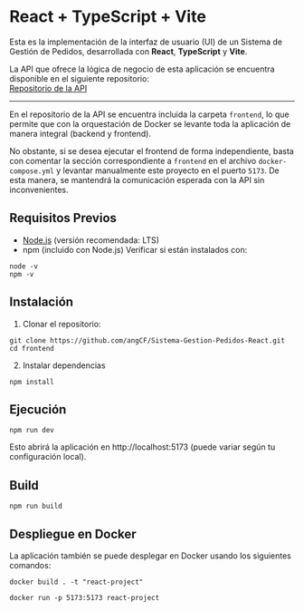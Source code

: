 # React + TypeScript + Vite

Esta es la implementación de la interfaz de usuario (UI) de un Sistema de Gestión de Pedidos, desarrollada con **React**, **TypeScript** y **Vite**.

La API que ofrece la lógica de negocio de esta aplicación se encuentra disponible en el siguiente repositorio:  
[Repositorio de la API](https://github.com/angCF/Sistema-de-Gestion-de-Pedidos.git)

---

En el repositorio de la API se encuentra incluida la carpeta `frontend`, lo que permite que con la orquestación de Docker se levante toda la aplicación de manera integral (backend y frontend).  

No obstante, si se desea ejecutar el frontend de forma independiente, basta con comentar la sección correspondiente a `frontend` en el archivo `docker-compose.yml` y levantar manualmente este proyecto en el puerto `5173`. De esta manera, se mantendrá la comunicación esperada con la API sin inconvenientes.

## Requisitos Previos
- [Node.js](https://nodejs.org/) (versión recomendada: LTS)
- npm (incluido con Node.js)
Verificar si están instalados con:
```
node -v
npm -v
```
## Instalación
1. Clonar el repositorio:
```
git clone https://github.com/angCF/Sistema-Gestion-Pedidos-React.git
cd frontend
```
2. Instalar dependencias
```
npm install
```
## Ejecución
```
npm run dev
```
Esto abrirá la aplicación en http://localhost:5173 (puede variar según tu configuración local).
## Build
```
npm run build
```
## Despliegue en Docker
La aplicación también se puede desplegar en Docker usando los siguientes comandos:
```console
docker build . -t "react-project"
```
```console
docker run -p 5173:5173 react-project
```
